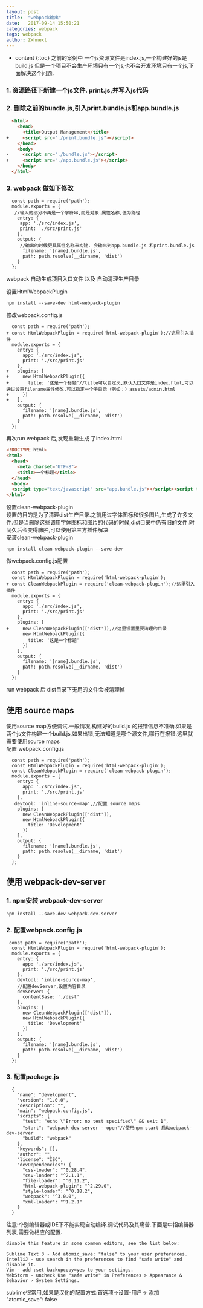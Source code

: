 ```yaml
---
layout: post
title:  "webpack输出"
date:   2017-09-14 15:50:21
categories: webpack
tags: webpack
author: Zxhnext
---
```


* content
{:toc}
之前的案例中 一个js资源文件是index.js,一个构建好的js是build.js 
但是一个项目不会生产环境只有一个js,也不会开发环境只有一个js,下面解决这个问题.  

### 1. 资源路径下新建一个js文件. print.js,并写入js代码  

### 2. 删除之前的bundle.js,引入print.bundle.js和app.bundle.js  
```html
  <html>
    <head>
      <title>Output Management</title>
+     <script src="./print.bundle.js"></script>
    </head>
    <body>
-     <script src="./bundle.js"></script>
+     <script src="./app.bundle.js"></script>
    </body>
  </html>
```



### 3. webpack 做如下修改
```
  const path = require('path');
  module.exports = {
   //输入的部分不再是一个字符串,而是对象.属性名称,值为路径
    entry: {
     app: './src/index.js',
     print: './src/print.js'
    },
    output: {
     //输出的时候更具属性名称来构建. 会输出到app.bundle.js 和print.bundle.js
      filename: '[name].bundle.js',
      path: path.resolve(__dirname, 'dist')
    }
  };
```
webpack 自动生成项目入口文件 以及 自动清理生产目录  

设置HtmlWebpackPlugin  
```
npm install --save-dev html-webpack-plugin
```
修改webpack.config.js
```
  const path = require('path');
+ const HtmlWebpackPlugin = require('html-webpack-plugin');//这里引入插件
  module.exports = {
    entry: {
      app: './src/index.js',
      print: './src/print.js'
    },
+   plugins: [
+     new HtmlWebpackPlugin({
+       title: '这是一个标题'//title可以自定义,默认入口文件是index.html,可以通过设置filename属性修改.可以指定一个子目录（例如：）assets/admin.html
+     })
+   ],
    output: {
      filename: '[name].bundle.js',
      path: path.resolve(__dirname, 'dist')
    }
  };
```
再次run webpack 后,发现重新生成 了index.html
```html
<!DOCTYPE html>
<html>
  <head>
    <meta charset="UTF-8">
    <title>一个标题</title>
  </head>
  <body>
  <script type="text/javascript" src="app.bundle.js"></script><script type="text/javascript" src="print.bundle.js"></script></body>
</html>
```
设置clean-webpack-plugin  
设置的目的是为了清理dist生产目录.之前用过字体图标和很多图片,生成了许多文件.但是当删除这些调用字体图标和图片的代码的时候,dist目录中仍有旧的文件.时间久后会变得臃肿,可以使用第三方插件解决  
安装clean-webpack-plugin  
```
npm install clean-webpack-plugin --save-dev
```
做webpack.config.js配置
```
  const path = require('path');
  const HtmlWebpackPlugin = require('html-webpack-plugin');
+ const CleanWebpackPlugin = require('clean-webpack-plugin');//这里引入插件
  module.exports = {
    entry: {
      app: './src/index.js',
      print: './src/print.js'
    },
    plugins: [
+     new CleanWebpackPlugin(['dist']),//这里设置里要清理的目录
      new HtmlWebpackPlugin({
        title: '这是一个标题'
      })
    ],
    output: {
      filename: '[name].bundle.js',
      path: path.resolve(__dirname, 'dist')
    }
  };
```
run webpack 后 dist目录下无用的文件会被清理掉  

## 使用 source maps

使用source map方便调试.一般情况,构建好的build.js 的报错信息不准确.如果是两个js文件构建一个build.js,如果出错,无法知道是哪个源文件,哪行在报错.这里就需要使用source maps  
配置 webpack.config.js
```
  const path = require('path');
  const HtmlWebpackPlugin = require('html-webpack-plugin');
  const CleanWebpackPlugin = require('clean-webpack-plugin');
  module.exports = {
    entry: {
      app: './src/index.js',
      print: './src/print.js'
    },
   devtool: 'inline-source-map',//配置 source maps
    plugins: [
      new CleanWebpackPlugin(['dist']),
      new HtmlWebpackPlugin({
        title: 'Development'
      })
    ],
    output: {
      filename: '[name].bundle.js',
      path: path.resolve(__dirname, 'dist')
    }
  };
```
## 使用 webpack-dev-server

### 1. npm安装 webpack-dev-server
```
npm install --save-dev webpack-dev-server
```
### 2. 配置webpack.config.js
```
 const path = require('path');
  const HtmlWebpackPlugin = require('html-webpack-plugin');
  module.exports = {
    entry: {
      app: './src/index.js',
      print: './src/print.js'
    },
    devtool: 'inline-source-map',
    //配置devServer,设置内容目录
    devServer: {
      contentBase: './dist'
    },
    plugins: [
      new CleanWebpackPlugin(['dist']),
      new HtmlWebpackPlugin({
        title: 'Development'
      })
    ],
    output: {
      filename: '[name].bundle.js',
      path: path.resolve(__dirname, 'dist')
    }
  };
```
### 3. 配置package.js
```
  {
    "name": "development",
    "version": "1.0.0",
    "description": "",
    "main": "webpack.config.js",
    "scripts": {
      "test": "echo \"Error: no test specified\" && exit 1",
      "start": "webpack-dev-server --open"//使用npm start 启动webpack-dev-server
      "build": "webpack"
    },
    "keywords": [],
    "author": "",
    "license": "ISC",
    "devDependencies": {
      "css-loader": "^0.28.4",
      "csv-loader": "^2.1.1",
      "file-loader": "^0.11.2",
      "html-webpack-plugin": "^2.29.0",
      "style-loader": "^0.18.2",
      "webpack": "^3.0.0",
      "xml-loader": "^1.2.1"
    }
  }
```
注意:个别编辑器或IDE下不能实现自动编译.调试代码及其痛苦.下面是中招编辑器列表,需要做相应的配置.
```
disable this feature in some common editors, see the list below:

Sublime Text 3 - Add atomic_save: "false" to your user preferences.
IntelliJ - use search in the preferences to find "safe write" and disable it.
Vim - add :set backupcopy=yes to your settings.
WebStorm - uncheck Use "safe write" in Preferences > Appearance & Behavior > System Settings.
```
sublime很常用,如果是汉化的配置方式:首选项->设置-用户-> 添加 "atomic_save": false